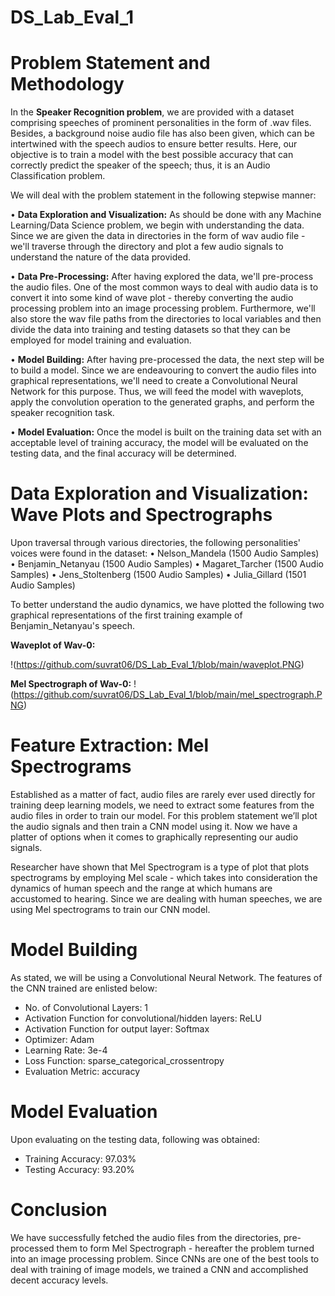 # DS_Lab_Eval_1

# Problem Statement and Methodology  

In the **Speaker Recognition problem**, we are provided with a dataset comprising speeches of prominent personalities in the form of .wav files. Besides, a background noise audio file has also been given, which can be intertwined with the speech audios to ensure better results. Here, our objective is to train a model with the best possible accuracy that can correctly predict the speaker of the speech; thus, it is an Audio Classification problem.

We will deal with the problem statement in the following stepwise manner:

•	**Data Exploration and Visualization:** As should be done with any Machine Learning/Data Science problem, we begin with understanding the data. Since we are given the data in directories in the form of wav audio file - we'll traverse through the directory and plot a few audio signals to understand the nature of the data provided.

•	**Data Pre-Processing:** After having explored the data, we'll pre-process the audio files. One of the most common ways to deal with audio data is to convert it into some kind of wave plot - thereby converting the audio processing problem into an image processing problem. Furthermore, we'll also store the wav file paths from the directories to local variables and then divide the data into training and testing datasets so that they can be employed for model training and evaluation.

•	**Model Building:** After having pre-processed the data, the next step will be to build a model. Since we are endeavouring to convert the audio files into graphical representations, we'll need to create a Convolutional Neural Network for this purpose. Thus, we will feed the model with waveplots, apply the convolution operation to the generated graphs, and perform the speaker recognition task.

•	**Model Evaluation:** Once the model is built on the training data set with an acceptable level of training accuracy, the model will be evaluated on the testing data, and the final accuracy will be determined.

# Data Exploration and Visualization: Wave Plots and Spectrographs
Upon traversal through various directories, the following personalities' voices were found in the dataset:
•	Nelson_Mandela (1500 Audio Samples)
•	Benjamin_Netanyau (1500 Audio Samples)
•	Magaret_Tarcher (1500 Audio Samples)
•	Jens_Stoltenberg (1500 Audio Samples)
•	Julia_Gillard (1501 Audio Samples)

To better understand the audio dynamics, we have plotted the following two graphical representations of the first training example of Benjamin_Netanyau's speech.

**Waveplot of Wav-0:**

!(https://github.com/suvrat06/DS_Lab_Eval_1/blob/main/waveplot.PNG)

**Mel Spectrograph of Wav-0:**
!(https://github.com/suvrat06/DS_Lab_Eval_1/blob/main/mel_spectrograph.PNG)

# Feature Extraction: Mel Spectrograms
Established as a matter of fact, audio files are rarely ever used directly for training deep learning models, we need to extract some features from the audio files in order to train our model. For this problem statement we’ll plot the audio signals and then train a CNN model using it. Now we have a platter of options when it comes to graphically representing our audio signals. 

Researcher have shown that Mel Spectrogram is a type of plot that plots spectrograms by employing Mel scale - which takes into consideration the dynamics of human speech and the range at which humans are accustomed to hearing. Since we are dealing with human speeches, we are using Mel spectrograms to train our CNN model.

# Model Building

As stated, we will be using a Convolutional Neural Network. The features of the CNN trained are enlisted below:

-	No. of Convolutional Layers: 1
-	Activation Function for convolutional/hidden layers: ReLU
-	Activation Function for output layer: Softmax
-	Optimizer: Adam
-	Learning Rate: 3e-4
-	Loss Function: sparse_categorical_crossentropy
-	Evaluation Metric: accuracy

# Model Evaluation
Upon evaluating on the testing data, following was obtained:
-	Training Accuracy: 97.03%
-	Testing Accuracy: 93.20% 

# Conclusion
We have successfully fetched the audio files from the directories, pre-processed them to form Mel Spectrograph - hereafter the problem turned into an image processing problem. Since CNNs are one of the best tools to deal with training of image models, we trained a CNN and accomplished decent accuracy levels.


